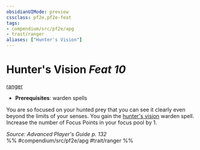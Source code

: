 ```yaml
---
obsidianUIMode: preview
cssclass: pf2e,pf2e-feat
tags:
- compendium/src/pf2e/apg
- trait/ranger
aliases: ["Hunter's Vision"]
---
```

# Hunter's Vision  *Feat 10*  
[ranger](../../Rules/traits/ranger.md)  

- **Prerequisites**: warden spells

You are so focused on your hunted prey that you can see it clearly even beyond the limits of your senses. You gain the [hunter's vision](../spells/hunters-vision-apg.md) warden spell. Increase the number of Focus Points in your focus pool by 1.

*Source: Advanced Player's Guide p. 132*  
%% #compendium/src/pf2e/apg #trait/ranger %%